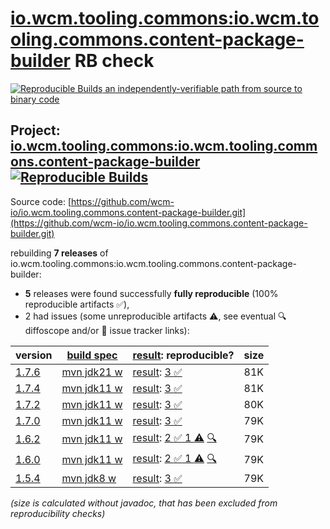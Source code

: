 [io.wcm.tooling.commons:io.wcm.tooling.commons.content-package-builder](https://central.sonatype.com/artifact/io.wcm.tooling.commons/io.wcm.tooling.commons.content-package-builder/versions) RB check
=======

[![Reproducible Builds](https://reproducible-builds.org/images/logos/rb.svg) an independently-verifiable path from source to binary code](https://reproducible-builds.org/)

## Project: [io.wcm.tooling.commons:io.wcm.tooling.commons.content-package-builder](https://central.sonatype.com/artifact/io.wcm.tooling.commons/io.wcm.tooling.commons.content-package-builder/versions) [![Reproducible Builds](https://img.shields.io/endpoint?url=https://raw.githubusercontent.com/jvm-repo-rebuild/reproducible-central/master/content/io/wcm/tooling/commons/content-package-builder/badge.json)](https://github.com/jvm-repo-rebuild/reproducible-central/blob/master/content/io/wcm/tooling/commons/content-package-builder/README.md)

Source code: [https://github.com/wcm-io/io.wcm.tooling.commons.content-package-builder.git](https://github.com/wcm-io/io.wcm.tooling.commons.content-package-builder.git)

rebuilding **7 releases** of io.wcm.tooling.commons:io.wcm.tooling.commons.content-package-builder:
- **5** releases were found successfully **fully reproducible** (100% reproducible artifacts :white_check_mark:),
- 2 had issues (some unreproducible artifacts :warning:, see eventual :mag: diffoscope and/or :memo: issue tracker links):

| version | [build spec](/BUILDSPEC.md) | [result](https://reproducible-builds.org/docs/jvm/): reproducible? | size |
| -- | --------- | ------ | -- |
| [1.7.6](https://central.sonatype.com/artifact/io.wcm.tooling.commons/io.wcm.tooling.commons.content-package-builder/1.7.6/pom) | [mvn jdk21 w](wcm-content-package-builder-1.7.6.buildspec) | [result](io.wcm.tooling.commons.content-package-builder-1.7.6.buildinfo): [3 :white_check_mark: ](io.wcm.tooling.commons.content-package-builder-1.7.6.buildcompare) | 81K |
| [1.7.4](https://central.sonatype.com/artifact/io.wcm.tooling.commons/io.wcm.tooling.commons.content-package-builder/1.7.4/pom) | [mvn jdk11 w](wcm-content-package-builder-1.7.4.buildspec) | [result](io.wcm.tooling.commons.content-package-builder-1.7.4.buildinfo): [3 :white_check_mark: ](io.wcm.tooling.commons.content-package-builder-1.7.4.buildcompare) | 81K |
| [1.7.2](https://central.sonatype.com/artifact/io.wcm.tooling.commons/io.wcm.tooling.commons.content-package-builder/1.7.2/pom) | [mvn jdk11 w](wcm-content-package-builder-1.7.2.buildspec) | [result](io.wcm.tooling.commons.content-package-builder-1.7.2.buildinfo): [3 :white_check_mark: ](io.wcm.tooling.commons.content-package-builder-1.7.2.buildcompare) | 80K |
| [1.7.0](https://central.sonatype.com/artifact/io.wcm.tooling.commons/io.wcm.tooling.commons.content-package-builder/1.7.0/pom) | [mvn jdk11 w](wcm-content-package-builder-1.7.0.buildspec) | [result](io.wcm.tooling.commons.content-package-builder-1.7.0.buildinfo): [3 :white_check_mark: ](io.wcm.tooling.commons.content-package-builder-1.7.0.buildcompare) | 79K |
| [1.6.2](https://central.sonatype.com/artifact/io.wcm.tooling.commons/io.wcm.tooling.commons.content-package-builder/1.6.2/pom) | [mvn jdk11 w](wcm-content-package-builder-1.6.2.buildspec) | [result](io.wcm.tooling.commons.content-package-builder-1.6.2.buildinfo): [2 :white_check_mark:  1 :warning:](io.wcm.tooling.commons.content-package-builder-1.6.2.buildcompare) [:mag:](io.wcm.tooling.commons.content-package-builder-1.6.2.diffoscope) | 79K |
| [1.6.0](https://central.sonatype.com/artifact/io.wcm.tooling.commons/io.wcm.tooling.commons.content-package-builder/1.6.0/pom) | [mvn jdk11 w](wcm-content-package-builder-1.6.0.buildspec) | [result](io.wcm.tooling.commons.content-package-builder-1.6.0.buildinfo): [2 :white_check_mark:  1 :warning:](io.wcm.tooling.commons.content-package-builder-1.6.0.buildcompare) [:mag:](io.wcm.tooling.commons.content-package-builder-1.6.0.diffoscope) | 79K |
| [1.5.4](https://central.sonatype.com/artifact/io.wcm.tooling.commons/io.wcm.tooling.commons.content-package-builder/1.5.4/pom) | [mvn jdk8 w](wcm-content-package-builder-1.5.4.buildspec) | [result](io.wcm.tooling.commons.content-package-builder-1.5.4.buildinfo): [3 :white_check_mark: ](io.wcm.tooling.commons.content-package-builder-1.5.4.buildcompare) | 79K |

<i>(size is calculated without javadoc, that has been excluded from reproducibility checks)</i>
